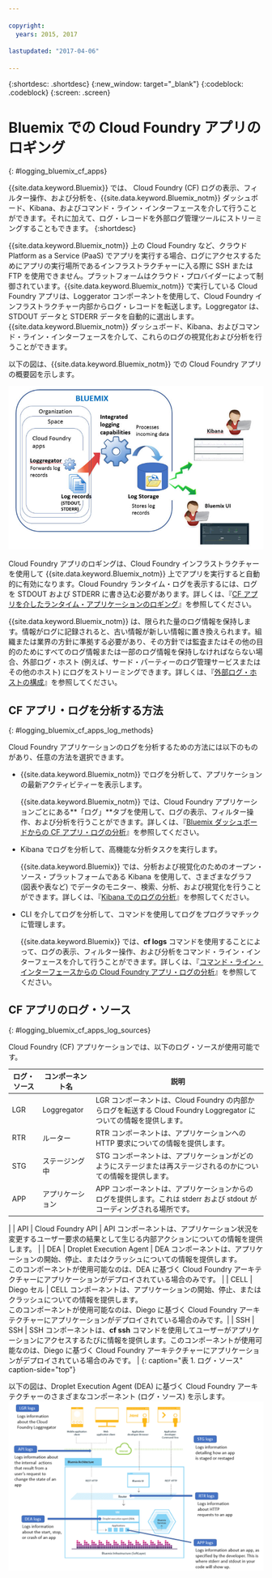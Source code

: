 ```yaml
---

copyright:
  years: 2015, 2017

lastupdated: "2017-04-06"

---
```



{:shortdesc: .shortdesc}
{:new_window: target="_blank"}
{:codeblock: .codeblock}
{:screen: .screen}

# Bluemix での Cloud Foundry アプリのロギング
{: #logging_bluemix_cf_apps}

{{site.data.keyword.Bluemix}} では、 Cloud Foundry (CF) ログの表示、フィルター操作、および分析を、{{site.data.keyword.Bluemix_notm}} ダッシュボード、Kibana、およびコマンド・ライン・インターフェースを介して行うことができます。それに加えて、ログ・レコードを外部ログ管理ツールにストリーミングすることもできます。
{:shortdesc}

{{site.data.keyword.Bluemix_notm}} 上の Cloud Foundry など、クラウド Platform as a Service (PaaS) でアプリを実行する場合、ログにアクセスするためにアプリの実行場所であるインフラストラクチャーに入る際に SSH または FTP を使用できません。プラットフォームはクラウド・プロバイダーによって制御されています。{{site.data.keyword.Bluemix_notm}} で実行している Cloud Foundry アプリは、Loggerator コンポーネントを使用して、Cloud Foundry インフラストラクチャー内部からログ・レコードを転送します。Loggregator は、STDOUT データと STDERR データを自動的に選出します。{{site.data.keyword.Bluemix_notm}} ダッシュボード、Kibana、およびコマンド・ライン・インターフェースを介して、これらのログの視覚化および分析を行うことができます。

以下の図は、{{site.data.keyword.Bluemix_notm}} での Cloud Foundry アプリの概要図を示します。

![CF アプリ用のコンポーネント概要図](../images/logging_cf_apps_ov.jpg "CF アプリ用のコンポーネント概要図")
 
Cloud Foundry アプリのロギングは、Cloud Foundry インフラストラクチャーを使用して {{site.data.keyword.Bluemix_notm}} 上でアプリを実行すると自動的に有効になります。Cloud Foundry ランタイム・ログを表示するには、ログを STDOUT および STDERR に書き込む必要があります。詳しくは、『[CF アプリを介したランタイム・アプリケーションのロギング](logging_writing_to_log_from_cf_app.html#logging_writing_to_log_from_cf_app)』を参照してください。

{{site.data.keyword.Bluemix_notm}} は、限られた量のログ情報を保持します。情報がログに記録されると、古い情報が新しい情報に置き換えられます。組織または業界の方針に準拠する必要があり、その方針では監査またはその他の目的のためにすべてのログ情報または一部のログ情報を保持しなければならない場合、外部ログ・ホスト (例えば、サード・パーティーのログ管理サービスまたはその他のホスト) にログをストリーミングできます。詳しくは、『[外部ログ・ホストの構成](../external/logging_external_hosts.html#thirdparty_logging)』を参照してください。

## CF アプリ・ログを分析する方法
{: #logging_bluemix_cf_apps_log_methods}

Cloud Foundry アプリケーションのログを分析するための方法には以下のものがあり、任意の方法を選択できます。

* {{site.data.keyword.Bluemix_notm}} でログを分析して、アプリケーションの最新アクティビティーを表示します。
    
    {{site.data.keyword.Bluemix_notm}} では、Cloud Foundry アプリケーションごとにある**「ログ」**タブを使用して、ログの表示、フィルター操作、および分析を行うことができます。詳しくは、『[Bluemix ダッシュボードからの CF アプリ・ログの分析](../logging_view_dashboard.html#analyzing_logs_bmx_ui)』を参照してください。
    
* Kibana でログを分析して、高機能な分析タスクを実行します。
    
    {{site.data.keyword.Bluemix}} では、分析および視覚化のためのオープン・ソース・プラットフォームである Kibana を使用して、さまざまなグラフ (図表や表など) でデータのモニター、検索、分析、および視覚化を行うことができます。詳しくは、『[Kibana でのログの分析](../kibana4/logging_analyzing_logs_Kibana.html#analyzing_logs_Kibana)』を参照してください。

* CLI を介してログを分析して、コマンドを使用してログをプログラマチックに管理します。
    
    {{site.data.keyword.Bluemix}} では、**cf logs** コマンドを使用することによって、ログの表示、フィルター操作、および分析をコマンド・ライン・インターフェースを介して行うことができます。詳しくは、『[コマンド・ライン・インターフェースからの Cloud Foundry アプリ・ログの分析](../logging_view_cli.html#analyzing_logs_cli)』を参照してください。


## CF アプリのログ・ソース
{: #logging_bluemix_cf_apps_log_sources}

Cloud Foundry (CF) アプリケーションでは、以下のログ・ソースが使用可能です。
    
| ログ・ソース | コンポーネント名 | 説明 | 
|------------|----------------|-------------|
| LGR | Loggregator | LGR コンポーネントは、Cloud Foundry の内部からログを転送する Cloud Foundry Loggregator についての情報を提供します。 |
| RTR | ルーター | RTR コンポーネントは、アプリケーションへの HTTP 要求についての情報を提供します。 | 
| STG | ステージング中 | STG コンポーネントは、アプリケーションがどのようにステージまたは再ステージされるのかについての情報を提供します。 | 
| APP | アプリケーション | APP コンポーネントは、アプリケーションからのログを提供します。これは stderr および stdout がコーディングされる場所です。
 | 
| API | Cloud Foundry API | API コンポーネントは、アプリケーション状況を変更するユーザー要求の結果として生じる内部アクションについての情報を提供します。 | 
| DEA | Droplet Execution Agent | DEA コンポーネントは、アプリケーションの開始、停止、またはクラッシュについての情報を提供します。<br> このコンポーネントが使用可能なのは、DEA に基づく Cloud Foundry アーキテクチャーにアプリケーションがデプロイされている場合のみです。 | 
| CELL | Diego セル | CELL コンポーネントは、アプリケーションの開始、停止、またはクラッシュについての情報を提供します。<br> このコンポーネントが使用可能なのは、Diego に基づく Cloud Foundry アーキテクチャーにアプリケーションがデプロイされている場合のみです。|
| SSH | SSH | SSH コンポーネントは、**cf ssh** コマンドを使用してユーザーがアプリケーションにアクセスするたびに情報を提供します。このコンポーネントが使用可能なのは、Diego に基づく Cloud Foundry アーキテクチャーにアプリケーションがデプロイされている場合のみです。 |
{: caption="表 1. ログ・ソース" caption-side="top"}

以下の図は、Droplet Execution Agent (DEA) に基づく Cloud Foundry アーキテクチャーのさまざまなコンポーネント (ログ・ソース) を示します。![DEA アーキテクチャーのログ・ソース。](../images/logging_F1.png "Droplet Execution Agent (DEA) に基づく Cloud Foundry アーキテクチャーのコンポーネント (ログ・ソース)。")


